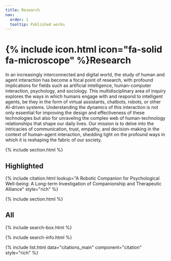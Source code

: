 ```yaml
---
title: Research
nav:
  order: 1
  tooltip: Published works
---
```


# {% include icon.html icon="fa-solid fa-microscope" %}Research

In an increasingly interconnected and digital world, the study of human and agent interaction has become a focal point of research, with profound implications for fields such as artificial intelligence, human-computer interaction, psychology, and sociology. This multidisciplinary area of inquiry explores the ways in which humans engage with and respond to intelligent agents, be they in the form of virtual assistants, chatbots, robots, or other AI-driven systems. Understanding the dynamics of this interaction is not only essential for improving the design and effectiveness of these technologies but also for unraveling the complex web of human-technology relationships that shape our daily lives. Our mission is to delve into the intricacies of communication, trust, empathy, and decision-making in the context of human-agent interaction, shedding light on the profound ways in which it is reshaping the fabric of our society.

{% include section.html %}

## Highlighted

{% include citation.html lookup="A Robotic Companion for Psychological Well-being: A Long-term Investigation of Companionship and Therapeutic Alliance" style="rich" %}

{% include section.html %}

## All

{% include search-box.html %}

{% include search-info.html %}

{% include list.html data="citations_main" component="citation" style="rich" %}
